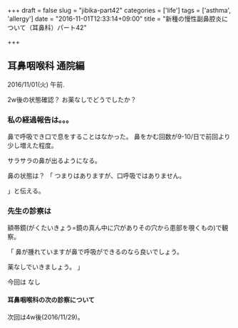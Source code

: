 +++
draft = false
slug = "jibika-part42"
categories = ['life']
tags = ['asthma', 'allergy']
date = "2016-11-01T12:33:14+09:00"
title = "新種の慢性副鼻腔炎について（耳鼻科）パート42"

+++

## 耳鼻咽喉科 通院編

2016/11/01(火) 午前.

2w後の状態確認？
お薬なしでどうでしたか？

<!--more-->

### 私の経過報告は。。。

鼻で呼吸でき口で息をすることはなかった。
鼻をかむ回数が9-10/日で前回より少し増えた程度。

サラサラの鼻が出るようになる。

鼻の状態は？
「
つまりはありますが、口呼吸ではありません。

」と伝える。

### 先生の診察は

額帯鏡(がくたいきょう=鏡の真ん中に穴がありその穴から患部を覗くもの)で観察。

「
鼻が腫れていますが鼻で呼吸ができるのなら良いでしょう。

薬なしでいきましょう。
」


今回は
なし

#### 耳鼻咽喉科の次の診察について

次回は4w後(2016/11/29)。
